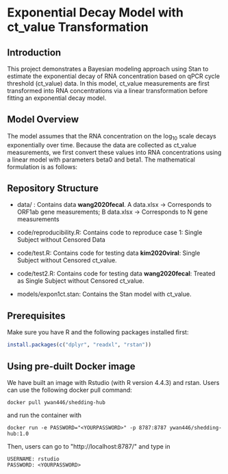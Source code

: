 # Exponential Decay Model with ct_value Transformation

## Introduction

This project demonstrates a Bayesian modeling approach using Stan to estimate the exponential decay of RNA concentration based on qPCR cycle threshold (ct_value) data. In this model, ct_value measurements are first transformed into RNA concentrations via a linear transformation before fitting an exponential decay model.

## Model Overview

The model assumes that the RNA concentration on the log$_{10}$ scale decays exponentially over time. Because the data are collected as ct_value measurements, we first convert these values into RNA concentrations using a linear model with parameters beta0 and beta1. The mathematical formulation is as follows:


## Repository Structure
-   data/ : Contains data **wang2020fecal**. A data.xlsx → Corresponds to ORF1ab gene measurements; B data.xlsx → Corresponds to N gene measurements

-   code/reproducibility.R: Contains code to reproduce case 1: Single Subject without Censored Data 
-   code/test.R: Contains code for testing data **kim2020viral**: Single Subject without Censored ct_value. 
-   code/test2.R: Contains code for testing data **wang2020fecal**: Treated as Single Subject without Censored ct_value. 
-   models/expon1ct.stan: Contains the Stan model with ct_value.

## Prerequisites

Make sure you have R and the following packages installed first:

``` r
install.packages(c("dplyr", "readxl", "rstan"))
```

## Using pre-duilt Docker image

We have built an image with Rstudio (with R version 4.4.3) and rstan. Users can use the following docker pull command:

```
docker pull ywan446/shedding-hub
```

and run the container with

```
docker run -e PASSWORD="<YOURPASSWORD>" -p 8787:8787 ywan446/shedding-hub:1.0
```

Then, users can go to "http://localhost:8787/" and type in 

```
USERNAME: rstudio
PASSWORD: <YOURPASSWORD>
```
